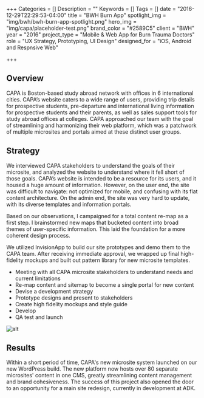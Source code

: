 +++
Categories = []
Description = ""
Keywords = []
Tags = []
date = "2016-12-29T22:29:53-04:00"
title = "BWH Burn App"
spotlight_img = "img/bwh/bwh-burn-app-spotlight.png"
hero_img = "img/capa/placeholder-test.png"
brand_color = "#2589C5"
client = "BWH"
year = "2016"
project_type = "Mobile & Web App for Burn Trauma Doctors"
role = "UX Strategy, Prototyping, UI Design"
designed_for = "iOS, Android and Respnsive Web"

+++

## Overview

CAPA is Boston-based study abroad network with offices in 6 international cities. CAPA’s website caters to a wide range of users, providing trip details for prospective students, pre-departure and international living information for prospective students and their parents, as well as sales support tools for study abroad offices at colleges. CAPA approached our team with the goal of streamlining and harmonizing their web platform, which was a patchwork of multiple microsites and portals aimed at these distinct user groups.

## Strategy

We interviewed CAPA stakeholders to understand the goals of their microsite, and analyzed the website to understand where it fell short of those goals. CAPA’s website is intended to be a resource for its users, and it housed a huge amount of information. However, on the user end, the site was difficult to navigate: not optimized for mobile, and confusing with its flat content architecture. On the admin end, the site was very hard to update, with its diverse templates and information portals.

Based on our observations, I campaigned for a total content re-map as a first step. I brainstormed new maps that bucketed content into broad themes of user-specific information. This laid the foundation for a more coherent design process.

We utilized InvisionApp to build our site prototypes and demo them to the CAPA team. After receiving immediate approval, we wrapped up final high-fidelity mockups and built out pattern library for new microsite templates.

- Meeting with all CAPA microsite stakeholders to understand needs and current limitations
- Re-map content and sitemap to become a single portal for new content
- Devise a development strategy
- Prototype designs and present to stakeholders
- Create high fidelity mockups and style guide
- Develop
- QA test and launch

![alt](/img/capa/capa-tablet.jpg)

## Results

Within a short period of time, CAPA's new microsite system launched on our new WordPress build. The new platform now hosts over 80 separate microsites' content in one CMS, greatly streamlining content management and brand cohesiveness. The success of this project also opened the door to an opportunity for a main site redesign, currently in development at ADK.
